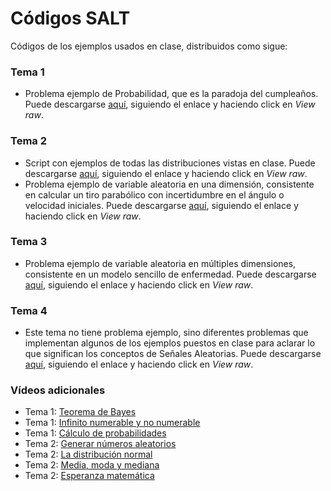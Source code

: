 # Códigos SALT

Códigos de los ejemplos usados en clase, distribuidos como sigue:

### Tema 1
* Problema ejemplo de Probabilidad, que es la paradoja del cumpleaños. Puede descargarse [aquí](./Problema_T1.mlx), siguiendo el enlace y haciendo click en *View raw*.

### Tema 2
* Script con ejemplos de todas las distribuciones vistas en clase. Puede descargarse [aquí](./Distribuciones_T2.mlx), siguiendo el enlace y haciendo click en *View raw*.
* Problema ejemplo de variable aleatoria en una dimensión, consistente en calcular un tiro parabólico con incertidumbre en el ángulo o velocidad iniciales. Puede descargarse [aquí](./Problema_T2.mlx), siguiendo el enlace y haciendo click en *View raw*.

### Tema 3
* Problema ejemplo de variable aleatoria en múltiples dimensiones, consistente en un modelo sencillo de enfermedad. Puede descargarse [aquí](./Problema_T3.mlx), siguiendo el enlace y haciendo click en *View raw*.

### Tema 4
* Este tema no tiene problema ejemplo, sino diferentes problemas que implementan algunos de los ejemplos puestos en clase para aclarar lo que significan los conceptos de Señales Aleatorias. Puede descargarse [aquí](./Ejemplos_T4.mlx), siguiendo el enlace y haciendo click en *View raw*.

### Vídeos adicionales
* Tema 1: [Teorema de Bayes](https://www.youtube.com/watch?v=xfz7Gfbd2Bg)
* Tema 1: [Infinito numerable y no numerable](https://www.youtube.com/watch?v=TUFQKN5mIWM)
* Tema 1: [Cálculo de probabilidades](https://www.youtube.com/watch?v=dpVO9MJ4feQ)
* Tema 2: [Generar números aleatorios](https://www.youtube.com/watch?v=RzEjqJHW-NU)
* Tema 2: [La distribución normal](https://youtu.be/zZIj3w037P8?si=XrEiKwxLghVS_igY)
* Tema 2: [Media, moda y mediana](https://www.youtube.com/watch?v=QditfY6P8uc)
* Tema 2: [Esperanza matemática](https://www.youtube.com/watch?v=aEP4xZtANeU)
